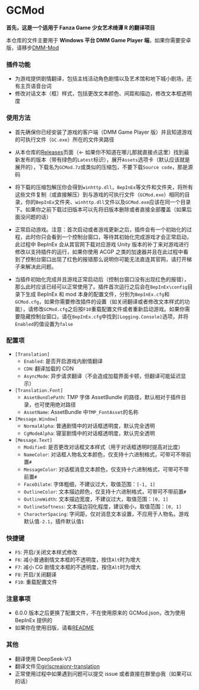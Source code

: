 # GCMod

**首先，这是一个适用于 Fanza Game 少女艺术绮谭 R 的翻译项目**

本仓库的文件主要用于 **Windows 平台 DMM Game Player 端**，如果你需要安卓版，请移步[DMM-Mod](https://github.com/anosu/DMM-Mod)

### 插件功能

-   为游戏提供剧情翻译，包括主线活动角色剧情以及艺术馆和地下城小剧场，还有主页语音台词
-   修改对话文本（框）样式，包括更改文本颜色、间距和描边，修改文本框透明度

### 使用方法

-   首先确保你已经安装了游戏的客户端（DMM Game Player 版）并且知道游戏的可执行文件（`GC.exe`）所在的文件夹路径

-   从本仓库的[Releases](https://github.com/anosu/GCMod/releases)页面（← 如果你不知道在哪儿那就直接点这里）找到最新发布的版本（带有绿色的`Latest`标识），展开`Assets`选项卡（默认应该就是展开的），下载名为`GCMod.7z`或类似的压缩包，不要下载`Source code`，那是源码

-   将下载的压缩包解压你会得到`winhttp.dll`，`BepInEx`等文件和文件夹，将所有这些文件复制（或直接解压）到与游戏的可执行文件（`GCMod.exe`）相同的目录，你的`BepInEx`文件夹、`winhttp.dll`文件以及`GCMod.exe`应该在同一个目录下。如果你之前下载过旧版本可以先将旧版本删除或者直接全部覆盖（如果后面没问题的话）

-   正常启动游戏。注意：首次启动或者游戏更新之后，插件会有一个初始化的过程，此时你只会看到一个控制台窗口，等待其初始化完成游戏才会正常启动，此过程中 BepInEx 会从其官网下载对应游戏 Unity 版本的补丁来对游戏进行修改以支持插件的运行，如果你使用 ACGP 之类的加速器并且在此过程中看到了控制台窗口出现了红色的报错那么说明你可能无法直连其官网，请打开梯子来解决此问题。

-   当插件初始化完成并且游戏正常启动后（控制台窗口没有出现红色的报错），那么此时应该已经可以正常使用了。插件首次运行之后会在`BepInEx\config`目录下生成 BepInEx 和 mod 本身的配置文件，分别为`BepInEx.cfg`和`GCMod.cfg`，如果你需要修改插件的设置（如关闭翻译或者修改文本样式的功能），请修改`GCMod.cfg`之后按`F10`重载配置文件或者重新启动游戏。如果你需要隐藏控制台窗口，请在`BepInEx.cfg`中找到`[Logging.Console]`选项，并将`Enabled`的值设置为`false`

### 配置项

-   `[Translation]`
    -   `Enabled`: 是否开启游戏内剧情翻译
    -   `CDN`: 翻译加载的 CDN
    -   `AsyncMode`: 异步请求翻译（不会造成加载界面卡顿，但翻译可能延迟显示）
-   `[Translation.Font]`
    -   `AssetBundlePath`: TMP 字体 AssetBundle 的路径，默认相对于插件目录，也可使用绝对路径
    -   `AssetName`: AssetBundle 中`TMP_FontAsset`的名称
-   `[Message.Window]`
    -   `NormalAlpha`: 普通剧情中的对话框透明度，默认完全透明
    -   `CgModeAlpha`: 寝室剧情中的对话框透明度，默认完全透明
-   `[Message.Text]`
    -   `Modified`: 是否更改对话框文本样式（用于对话框透明时提高对比度）
    -   `NameColor`: 对话框人物名文本颜色，仅支持十六进制格式，可带可不带前置`#`
    -   `MessageColor`: 对话框消息文本颜色，仅支持十六进制格式，可带可不带前置`#`
    -   `FaceDilate`: 字体粗细，不建议过大，取值范围：`[-1, 1]`
    -   `OutlineColor`: 文本描边颜色，仅支持十六进制格式，可带可不带前置`#`
    -   `OutlineWidth`: 文本描边宽度，不建议过大，取值范围：`[0, 1]`
    -   `OutlineSoftness`: 文本描边羽化程度，建议极小，取值范围：`[0, 1]`
    -   `CharacterSpacing`: 字间距，仅对消息文本设置，不应用于人物名。游戏默认值`-2.1`，插件默认值`1`

### 快捷键

-   `F5`: 开启/关闭文本样式修改
-   `F6`: 减小普通剧情文本框的不透明度，按住`Alt`时为增大
-   `F7`: 减小 CG 剧情文本框的不透明度，按住`Alt`时为增大
-   `F8`: 开启/关闭翻译
-   `F10`: 重载配置文件

### 注意事项

-   6.0.0 版本之后更换了配置文件，不在使用原来的 GCMod.json，改为使用 BepInEx 提供的
-   如果你在使用旧版，请看[README](https://github.com/anosu/GCMod/blob/main/README_OLD.md)

### 其他

-   翻译使用 DeepSeek-V3
-   翻译文件见[girlscreaionr-translation](https://github.com/anosu/girlscreaionr-translation)
-   正常使用过程中如果遇到问题可以提交 issue 或者直接在群里@我（如果可以的话）

